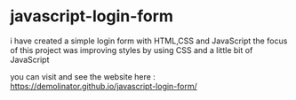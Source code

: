 # javascript-login-form
i have created a simple login form with HTML,CSS and JavaScript the focus of this project was improving styles by using CSS and a little bit of JavaScript

you can visit and see the website here :  https://demolinator.github.io/javascript-login-form/
